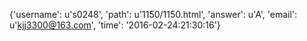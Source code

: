 {'username': u's0248', 'path': u'1150/1150.html', 'answer': u'A', 'email': u'kjj3300@163.com', 'time': '2016-02-24:21:30:16'}